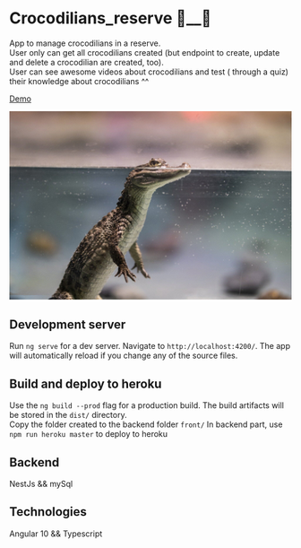 # Crocodilians_reserve 🐊__🐊

App to manage crocodilians in a reserve.<br>
User only can get all crocodilians created (but endpoint to create, update and delete a crocodilian are created, too).<br>
User can see awesome videos about crocodilians and test (
through a quiz) their knowledge about crocodilians ^^

[Demo](https:/crocodilians-reserve.herokuapp.com)

![baby_alligator](./src/assets/carousel/baby_crocodile.jpg)

## Development server

Run `ng serve` for a dev server. Navigate to `http://localhost:4200/`. The app will automatically reload if you change any of the source files.

## Build and deploy to heroku

Use the `ng build --prod` flag for a production build.
The build artifacts will be stored in the `dist/` directory. <br>
Copy the folder created to the backend folder `front/`
In backend part, use `npm run heroku master` to deploy to heroku

## Backend

NestJs && mySql

## Technologies

Angular 10 && Typescript


